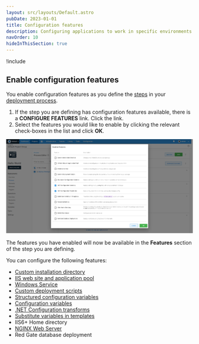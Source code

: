 ```yaml
---
layout: src/layouts/Default.astro
pubDate: 2023-01-01
title: Configuration features
description: Configuring applications to work in specific environments is an essential part of deploying applications with Octopus Deploy and this can include updating database connection strings and app settings.
navOrder: 10
hideInThisSection: true
---
```


!include <configuration-features>

## Enable configuration features

You enable configuration features as you define the [steps](/docs/projects/steps/) in your [deployment process](/docs/projects/deployment-process/).

1. If the step you are defining has configuration features available, there is a **CONFIGURE FEATURES** link. Click the link.
1. Select the features you would like to enable by clicking the relevant check-boxes in the list and click **OK**.

![Configuration features screenshot](images/configuration-features.png "width=500")

The features you have enabled will now be available in the **Features** section of the step you are defining.

You can configure the following features:

- [Custom installation directory](/docs/projects/steps/configuration-features/custom-installation-directory/)
- [IIS web site and application pool](/docs/projects/steps/configuration-features/iis-website-and-application-pool/)
- [Windows Service](/docs/projects/steps/configuration-features/windows-services/)
- [Custom deployment scripts](/docs/deployments/custom-scripts/)
- [Structured configuration variables](/docs/projects/steps/configuration-features/structured-configuration-variables-feature/)
- [Configuration variables](/docs/projects/steps/configuration-features/xml-configuration-variables-feature/)
- [.NET Configuration transforms](/docs/projects/steps/configuration-features/configuration-transforms/)
- [Substitute variables in templates](/docs/projects/steps/configuration-features/substitute-variables-in-templates/)
- IIS6+ Home directory
- [NGINX Web Server](/docs/projects/steps/configuration-features/nginx-web-server/)
- Red Gate database deployment
